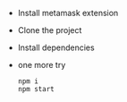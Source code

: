 - Install metamask extension 
- Clone the project
- Install dependencies
- one more try


      npm i
      npm start
